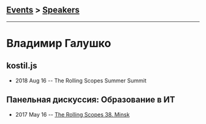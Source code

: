 ## [Events](../README.md) > [Speakers](../speakers.md)
---

# Владимир Галушко

## kostil.js
- 2018 Aug 16 -- The Rolling Scopes Summer Summit    
## Панельная дискуссия: Образование в ИТ
- 2017 May 16 -- [The Rolling Scopes 38. Minsk](https://www.youtube.com/watch?v=pgyoeqaNIzQ)    
